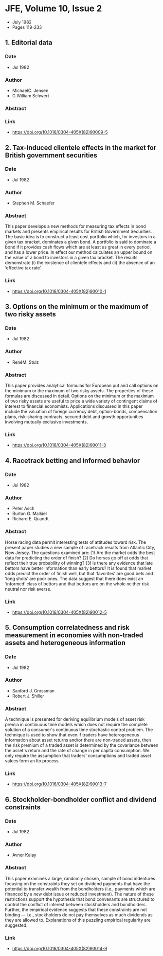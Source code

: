 # JFE, Volume 10, Issue 2
- July 1982
- Pages 119-233

## 1. Editorial data
### Date
- Jul 1982
### Author
- MichaelC. Jensen
- G.William Schwert
### Abstract

### Link
- https://doi.org/10.1016/0304-405X(82)90009-5

## 2. Tax-induced clientele effects in the market for British government securities
### Date
- Jul 1982
### Author
- Stephen M. Schaefer
### Abstract
This paper develops a new methods for measuring tax effects in bond markets and presents empirical results for British Government Securities. The basic idea is to construct a least cost portfolio which, for investors in a given tax bracket, dominates a given bond. A portfolio is said to dominate a bond if it provides cash flows which are at least as great in every period, and has a lower price. In effect our method calculates an upper bound on the value of a bond to investors in a given tax bracket. The results demonstrate (i) the existence of clientele effects and (ii) the absence of an ‘effective tax rate’.
### Link
- https://doi.org/10.1016/0304-405X(82)90010-1

## 3. Options on the minimum or the maximum of two risky assets
### Date
- Jul 1982
### Author
- RenéM. Stulz
### Abstract
This paper provides analytical formulas for European put and call options on the minimum or the maximum of two risky assets. The properties of these formulas are discussed in detail. Options on the minimum or the maximum of two risky assets are useful to price a wide variety of contingent claims of interest to financial economists. Applications discussed in this paper include the valuation of foreign currency debt, option-bonds, compensation plans, risk-sharing contracts, secured debt and growth opportunities involving mutually exclusive investments.
### Link
- https://doi.org/10.1016/0304-405X(82)90011-3

## 4. Racetrack betting and informed behavior
### Date
- Jul 1982
### Author
- Peter Asch
- Burton G. Malkiel
- Richard E. Quandt
### Abstract
Horse racing data permit interesting tests of attitudes toward risk. The present paper studies a new sample of racetrack results from Atlantic City, New Jersey. The questions examined are: (1) Are the market odds the best data for predicting the order of finish? (2) Do horses go off at odds that reflect their true probability of winning? (3) Is there any evidence that late bettors have better information than early bettors? It is found that market odds predict the order of finish well, but that ‘favorites’ are good bets and ‘long shots’ are poor ones. The data suggest that there does exist an ‘informed’ class of bettors and that bettors are on the whole neither risk neutral nor risk averse.
### Link
- https://doi.org/10.1016/0304-405X(82)90012-5

## 5. Consumption correlatedness and risk measurement in economies with non-traded assets and heterogeneous information
### Date
- Jul 1982
### Author
- Sanford J. Grossman
- Robert J. Shiller
### Abstract
A technique is presented for deriving equilibrium models of asset risk premia in continuous time models which does not require the complete solution of a consumer's continuous time stochastic control problem. The technique is used to show that even if traders have heterogeneous information about asset returns and/or there are non-traded assets, then the risk premium of a traded asset is determined by the covariance between the asset's return and the rate of change in per capita consumption. We only require the assumption that traders' consumptions and traded asset values form an Ito process.
### Link
- https://doi.org/10.1016/0304-405X(82)90013-7

## 6. Stockholder-bondholder conflict and dividend constraints
### Date
- Jul 1982
### Author
- Avner Kalay
### Abstract
This paper examines a large, randomly chosen, sample of bond indentures focusing on the constraints they set on dividend payments that have the potential to transfer wealth from the bondholders (i.e., payments which are financed by a new debt issue or reduced investment). The nature of these restrictions support the hypothesis that bond convenants are structured to control the conflict of interest between stockholders and bondholders. Further, the empirical evidence suggests that these constraints are not binding — i.e., stockholders do not pay themselves as much dividends as they are allowed to. Explanations of this puzzling empirical regularity are suggested.
### Link
- https://doi.org/10.1016/0304-405X(82)90014-9


